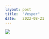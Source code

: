 ```yaml
---
layout: post
title:  "Vesper"
date:   2022-08-21
---
```


![]({{site.baseurl}}/assets/lazy/2022-08-21--12-09-10.jpeg)
